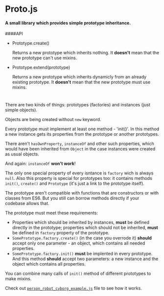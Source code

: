 # Proto.js
#### A small library which provides simple prototype inheritance. 

####API

* Prototype.create() 
  
  Returns a new prototype which inherits nothing. It **doesn't** mean that the new prototype can't use mixins.
* Prototype.extend(prototype) 
  
  Returns a new prototype which inherits dynamicly from an already existing prototype. It **doesn't** mean that the new prototype must use mixins.

# 
There are two kinds of things: prototypes (factories) and instances (just simple objects). 

Objects are being created without `new` keyword. 

Every prototype must implement at least one method - 'init()'. In this method a new instance gets its properties from the prototype or another prototypes. 

There aren't `hasOwnProperty`, `instanceOf` and other such properties, which would have been inherited from `Object` in the case instances were created as usual objects. 

And again: `instanceOf` **won't work**!

The only one special property of every isntance is `factory` wich is always `null`. Also this property is special for prototypes too: it contains methods `init()`, `create()` and `Prototype` (it's just a link to the prototype itself).

The prototype aren't compatible with functions that are constructors or with classes from ES6. But you still can borrow methods directly if your codebase allows that. 

The prototype must meet these requirements: 

* Properties which should be inherited by instances, **must** be defined directly in the prototype; properties which should not be inherited, **must** be defined in `factory` property of the prototype.
* `SomePrototype.factory.create()` (in the case you overrode it) **should** accept only one parameter - an object, which contains all needed properties.
* `SomePrototype.factory.init()` **must** be implented in every prototype. And this method **should** accept two parameters: a new instance and the object which contains all properties.

You can combine many calls of `init()` method of different prototypes to make mixins.

Check out [`person_robot_cyborg_example.js`](https://github.com/rottenberry/Proto.js/blob/master/person_robot_cyborg_example.js) file to see how it works.